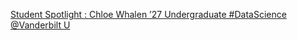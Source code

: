 [Student Spotlight : Chloe Whalen ’27   Undergraduate #DataScience   @Vanderbilt U](https://qi.tc/qi/120855)